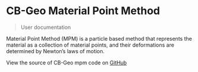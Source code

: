 # CB-Geo Material Point Method
> User documentation

Material Point Method (MPM) is a particle based method that represents the material as a collection of material points, and their deformations are determined by Newton’s laws of motion.

View the source of CB-Geo mpm code on [GitHub](https://github.com/cb-geo/mpm)
